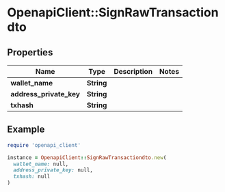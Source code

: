 # OpenapiClient::SignRawTransactiondto

## Properties

| Name | Type | Description | Notes |
| ---- | ---- | ----------- | ----- |
| **wallet_name** | **String** |  |  |
| **address_private_key** | **String** |  |  |
| **txhash** | **String** |  |  |

## Example

```ruby
require 'openapi_client'

instance = OpenapiClient::SignRawTransactiondto.new(
  wallet_name: null,
  address_private_key: null,
  txhash: null
)
```


